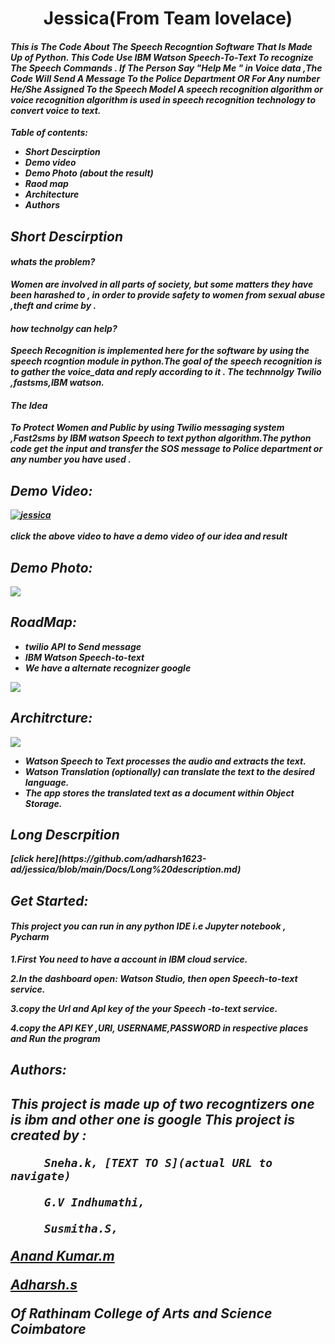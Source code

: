 <b><h1 align="center">Jessica(From Team lovelace)</h1><b>

<i><h4>This is The Code About The Speech Recogntion Software That Is Made  Up of Python. This Code Use IBM Watson Speech-To-Text To recognize The Speech Commands .
If The Person Say "Help Me " in Voice data ,The Code Will Send A Message To the Police Department OR For  Any number He/She Assigned To the Speech Model
A speech recognition algorithm or voice recognition algorithm is used in speech recognition technology to convert voice to text.</h4><i>

        
        
        
Table of contents:
* Short Descirption
* Demo video
* Demo Photo (about the result)
* Raod map
* Architecture
* Authors
       
        
        
<h2 align="left">Short Descirption</h2>
        <h4 align= "left">whats the problem?</h4>
        Women are involved in all parts of society, but some matters they have been harashed  to , in order to provide safety to women from sexual abuse ,theft and  crime by .
         <h4 align= "left">how technolgy can help?</h4>
          Speech Recognition  is implemented here for the software by using the speech rcogntion module in python.The goal of the speech recognition is to gather the voice_data and reply according to it . The technnolgy Twilio ,fastsms,IBM watson.
        <h4 align= "left">The Idea</h4>
         To Protect Women and Public by using Twilio messaging system ,Fast2sms by IBM watson Speech to text python algorithm.The python code  get the input and transfer the SOS message to Police department or any number you have used .
 
<h2 align="left" >Demo Video:</h2>
        
        
[![jessica](https://img.youtube.com/vi/hmlqSHL0nSQ/0.jpg)](https://www.youtube.com/watch?v=hmlqSHL0nSQ)</br>  
click the above video to have a demo video of our idea and result











<h2 align="left" >Demo Photo:</h2> 
        
        
![]( Demo%20Photo/jessica.png)

<h2 align="left" >RoadMap:</h2> 
  

* twilio API to Send message
* IBM Watson Speech-to-text
* We have a alternate recognizer google
       
        
![]( Demo%20Photo/RoadMap.jpeg)

<h2 align="left" >Architrcture:</h2>
        
![]( Demo%20Photo/Architecture.jpeg)
* Watson Speech to Text processes the audio and extracts the text.
* Watson Translation (optionally) can translate the text to the desired language.
* The app stores the translated text as a document within Object Storage.
	
 <h2 align="left" >Long Descrpition</h2> 
[click here](https://github.com/adharsh1623-ad/jessica/blob/main/Docs/Long%20description.md)
	
 <h2 align="left" >Get Started:</h2> 
        <h4>This project you can run in any python IDE i.e Jupyter notebook , Pycharm</h4>
 1.First You need to have a account in IBM cloud service. 
        
 2.In the dashboard open: Watson Studio, then open Speech-to-text service. 
        
 3.copy the Url and ApI key of the your Speech -to-text service.
        
 4.copy the API KEY ,URl, USERNAME,PASSWORD in respective places and Run the program
        
  
<h2 align="left" >Authors:<h2>

This project is made up of two recogntizers one is ibm and other one is google
This project is created by :

         Sneha.k, [TEXT TO S](actual URL to navigate)
	
         G.V Indhumathi,
	
         Susmitha.S,
[Anand Kumar.m](https://github.com/anand2712-del)
	
[Adharsh.s](https://github.com/adharsh1623-ad)
	
Of Rathinam College of Arts and Science Coimbatore
